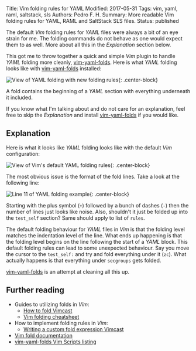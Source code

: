 Title: Vim folding rules for YAML
Modified: 2017-05-31
Tags: vim, yaml, raml, saltstack, sls 
Authors: Pedro F. H.
Summary: More readable Vim folding rules for YAML, RAML and SaltStack SLS files.
Status: published

The default _Vim_ folding rules for _YAML_ files were always a bit of an eye
strain for me.  The folding commands do not behave as one would expect them to
as well.  More about all this in the _Explanation_ section below.

This got me to throw together a quick and simple _Vim_ plugin to handle _YAML_
folding more cleanly, [vim-yaml-folds][].  Here is what _YAML_ folding looks
like with [vim-yaml-folds][] installed:

![View of YAML folding with new folding rules]({attach}new_yaml_folding.png){: .center-block}

A fold contains the beginning of a _YAML_ section with everything underneath it
included.

If you know what I'm talking about and do not care for an explanation, feel
free to skip the _Explanation_ and install [vim-yaml-folds][] if you would
like.


## Explanation

Here is what it looks like _YAML_ folding looks like with the default _Vim_
configuration:

![View of Vim's default YAML folding rules]({attach}default_yaml_folding.png){: .center-block}

The most obvious issue is the format of the fold lines.  Take a look at the
following line:

![Line 11 of YAML folding example]({attach}line_11_yaml_folding.png){: .center-block}

Starting with the plus symbol (`+`) followed by a bunch of dashes (`-`) then
the number of lines just looks like noise.  Also, shouldn't it just be folded
up into the `test_self` section?  Same should apply to list of `rules`.

The default folding behaviour for _YAML_ files in _Vim_ is that the folding
level matches the indentation level of the line.  What ends up happening is
that the folding level begins on the line following the start of a _YAML_
block.  This default folding rules can lead to some unexpected behaviour.  Say
you move the cursor to the `test_self:` and try and fold everything under it
(`zc`).  What actually happens is that everything under `secgroups` gets
folded.

[vim-yaml-folds][] is an attempt at cleaning all this up.


## Further reading

- Guides to utilizing folds in _Vim_:
    - [How to fold Vimcast][]
    - [Vim folding cheatsheet][]
- How to implement folding rules in _Vim_:
    - [Writing a custom fold expression Vimcast][]
- [Vim fold documentation][]
- [vim-yaml-folds Vim Scripts listing][]

[vim-yaml-folds]: https://github.com/digitalrounin/vim-yaml-folds
[vim-yaml-folds Vim Scripts listing]: http://www.vim.org/scripts/script.php?script_id=5559
[How to fold Vimcast]: http://vimcasts.org/episodes/how-to-fold/
[Writing a custom fold expression Vimcast]: http://vimcasts.org/episodes/writing-a-custom-fold-expression/
[Vim folding cheatsheet]: https://gist.github.com/lestoni/8c74da455cce3d36eb68
[Vim fold documentation]: http://vimdoc.sourceforge.net/htmldoc/fold.html
